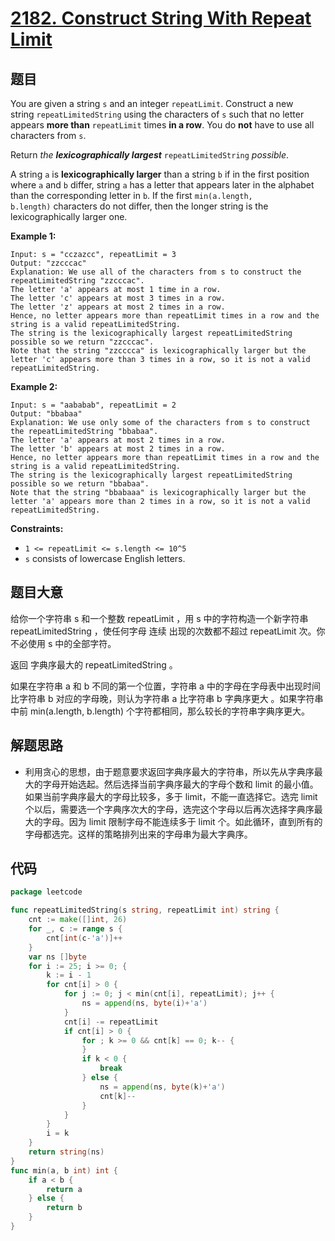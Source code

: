 # [2182. Construct String With Repeat Limit](https://leetcode.com/problems/construct-string-with-repeat-limit/)


## 题目

You are given a string `s` and an integer `repeatLimit`. Construct a new string `repeatLimitedString` using the characters of `s` such that no letter appears **more than** `repeatLimit` times **in a row**. You do **not** have to use all characters from `s`.

Return *the **lexicographically largest*** `repeatLimitedString` *possible*.

A string `a` is **lexicographically larger** than a string `b` if in the first position where `a` and `b` differ, string `a` has a letter that appears later in the alphabet than the corresponding letter in `b`. If the first `min(a.length, b.length)` characters do not differ, then the longer string is the lexicographically larger one.

**Example 1:**

```
Input: s = "cczazcc", repeatLimit = 3
Output: "zzcccac"
Explanation: We use all of the characters from s to construct the repeatLimitedString "zzcccac".
The letter 'a' appears at most 1 time in a row.
The letter 'c' appears at most 3 times in a row.
The letter 'z' appears at most 2 times in a row.
Hence, no letter appears more than repeatLimit times in a row and the string is a valid repeatLimitedString.
The string is the lexicographically largest repeatLimitedString possible so we return "zzcccac".
Note that the string "zzcccca" is lexicographically larger but the letter 'c' appears more than 3 times in a row, so it is not a valid repeatLimitedString.

```

**Example 2:**

```
Input: s = "aababab", repeatLimit = 2
Output: "bbabaa"
Explanation: We use only some of the characters from s to construct the repeatLimitedString "bbabaa".
The letter 'a' appears at most 2 times in a row.
The letter 'b' appears at most 2 times in a row.
Hence, no letter appears more than repeatLimit times in a row and the string is a valid repeatLimitedString.
The string is the lexicographically largest repeatLimitedString possible so we return "bbabaa".
Note that the string "bbabaaa" is lexicographically larger but the letter 'a' appears more than 2 times in a row, so it is not a valid repeatLimitedString.

```

**Constraints:**

- `1 <= repeatLimit <= s.length <= 10^5`
- `s` consists of lowercase English letters.

## 题目大意

给你一个字符串 s 和一个整数 repeatLimit ，用 s 中的字符构造一个新字符串 repeatLimitedString ，使任何字母 连续 出现的次数都不超过 repeatLimit 次。你不必使用 s 中的全部字符。

返回 字典序最大的 repeatLimitedString 。

如果在字符串 a 和 b 不同的第一个位置，字符串 a 中的字母在字母表中出现时间比字符串 b 对应的字母晚，则认为字符串 a 比字符串 b 字典序更大 。如果字符串中前 min(a.length, b.length) 个字符都相同，那么较长的字符串字典序更大。

## 解题思路

- 利用贪心的思想，由于题意要求返回字典序最大的字符串，所以先从字典序最大的字母开始选起。然后选择当前字典序最大的字母个数和 limit 的最小值。如果当前字典序最大的字母比较多，多于 limit，不能一直选择它。选完 limit 个以后，需要选一个字典序次大的字母，选完这个字母以后再次选择字典序最大的字母。因为 limit 限制字母不能连续多于 limit 个。如此循环，直到所有的字母都选完。这样的策略排列出来的字母串为最大字典序。

## 代码

```go
package leetcode

func repeatLimitedString(s string, repeatLimit int) string {
    cnt := make([]int, 26)
    for _, c := range s {
        cnt[int(c-'a')]++
    }
    var ns []byte
    for i := 25; i >= 0; {
        k := i - 1
        for cnt[i] > 0 {
            for j := 0; j < min(cnt[i], repeatLimit); j++ {
                ns = append(ns, byte(i)+'a')
            }
            cnt[i] -= repeatLimit
            if cnt[i] > 0 {
                for ; k >= 0 && cnt[k] == 0; k-- {
                }
                if k < 0 {
                    break
                } else {
                    ns = append(ns, byte(k)+'a')
                    cnt[k]--
                }
            }
        }
        i = k
    }
    return string(ns)
}
func min(a, b int) int {
    if a < b {
        return a
    } else {
        return b
    }
}
```